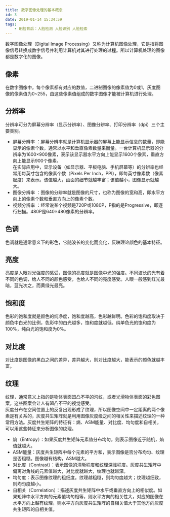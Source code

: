 ```yaml
---
title: 数字图像处理的基本概念
id: 3
date: 2019-01-14 15:34:59
tags:
    - 刷脸背后：人脸检测 人脸识别 人脸检索
---
```

数字图像处理（Digital Image Processing）又称为计算机图像处理，它是指将图像信号转换成数字信号并利用计算机对其进行处理的过程。所以计算机处理的图像都是数字化的图像。

<!-- more -->

## 像素
在数字图像中，每个像素都有对应的数值，二进制图像的像素值为0或1，灰度图像的像素值为0~255，由这些像素值组成的数字图像才能被计算机进行处理。

## 分辨率
分辨率可分为屏幕分辨率（显示分辨率）、图像分辨率、打印分辨率（dpi）三个主要类别。

* 屏幕分辨率  ：屏幕分辨率就是计算机显示器的屏幕上能显示信息的数量，即能显示的像素个数，通常以水平和垂直像素数量来衡量。一台计算机显示器的分辨率为1600×900像素，表示该显示器水平方向上能显示1600个像素，垂直方向上能显示900个像素。  
在实际应用中，显示设备（如显示器、平板电脑、手机屏幕等）的分辨率也经常用每英寸包含的像素个数（Pixels Per Inch，PPI），即每英寸像素数（像素密度）来表示。该值越大，画面的细节就越丰富；该值越小，图像显示就越大。
* 图像分辨率  ：图像的分辨率就是图像的尺寸，也称为图像的宽和高，即水平方向上的像素个数和垂直方向上的像素个数。
* 视频分辨率  ：经常说某个视频是720P或1080P，P指的是Progressive，即逐行扫描。480P是640×480像素的分辨率。

## 色调
色调就是通常意义下的彩色，它随波长的变化而变化，反映理论颜色的基本特征。

## 亮度
亮度是人眼对光强度的感受，图像的亮度就是图像中光的强度。不同波长的光有着不同的色调，给人不同的颜色感受，也给人不同的亮度感受。人眼一般感到红光最暗，蓝光次之，而黄绿光最亮。

## 饱和度
色彩的饱和度就是颜色的纯净度，饱和度越高，色彩越鲜明。色彩的饱和度取决于颜色中白光的比例，色彩中的白光越多，饱和度就越低。纯单色光的饱和度为100%，纯白光的饱和度为0%。

## 对比度
对比度是图像的黑白之间的差异，差异越大，则对比度越大，能表示的颜色就越丰富。

## 纹理
纹理，通常意义上指的是物体表面凹凸不平的沟纹，或者光滑物体表面的彩色图案，这些图案会让人有凹凸不平的视觉感受。  
灰度分布在空间位置上的反复出现形成了纹理，所以图像空间中一定距离的两个像素是有关系的，灰度共生矩阵就是利用图像灰度级之间的相关性来描述纹理的一种常用方法。灰度共生矩阵的特征有：熵、ASM能量、对比度、均匀度和自相关，可以用这些特征来分析图像的纹理。  

* 熵（Entropy）：如果灰度共生矩阵元素值分布均匀，则表示图像近于随机，熵值就越大。
* ASM能量：灰度共生矩阵中每个元素的平方和，表示图像是否分布均匀、纹理是否粗糙。图像越有结构，ASM越大。
* 对比度（Contrast）：表示图像的清晰程度和纹理深浅程度。灰度共生矩阵中偏离对角线的元素值越大，对比度就越大，纹理也就越深。
* 均匀度：表示图像纹理的粗细度。纹理越粗糙，则均匀度越大；纹理越细致，则均匀度越小。
* 自相关（Correlation）：描述灰度共生矩阵中水平或垂直方向上的相似度。如果矩阵中水平方向的元素值均匀相等，则水平方向的相关性大，对应的图像在水平方向上越有纹理，则水平方向灰度共生矩阵的自相关值大于其他方向灰度共生矩阵的自相关值。
